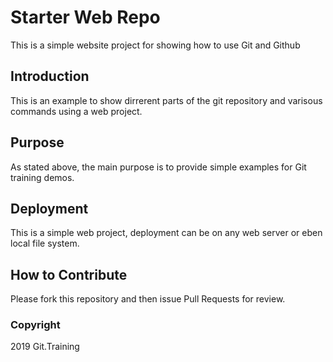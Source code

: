 # Starter Web Repo

This is a simple website project for showing how to use Git and Github

## Introduction

This is an example to show dirrerent parts of the git repository and varisous commands using a web project.

## Purpose

As stated above, the main purpose is to provide simple examples for Git training demos.

## Deployment

This is a simple web project, deployment can be on any web server or eben local file system.

## How to Contribute

Please fork this repository and then issue Pull Requests for review.

### Copyright

2019 Git.Training
